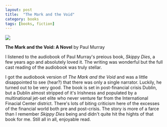 ```yaml
---
layout: post
title:  "The Mark and the Void"
category: books
tags: [books, fiction]
---
```

<a target="_blank"  href="https://www.amazon.com/gp/product/B010M4T1V2/ref=as_li_tl?ie=UTF8&camp=1789&creative=9325&creativeASIN=B010M4T1V2&linkCode=as2&tag=42models-20&linkId=3ffb948750915409b218f934dc2438e7"><img border="0" src="//ws-na.amazon-adsystem.com/widgets/q?_encoding=UTF8&MarketPlace=US&ASIN=B010M4T1V2&ServiceVersion=20070822&ID=AsinImage&WS=1&Format=_SL160_&tag=42models-20" ></a><img src="//ir-na.amazon-adsystem.com/e/ir?t=42models-20&l=am2&o=1&a=B010M4T1V2" width="1" height="1" border="0" alt="" style="border:none !important; margin:0px !important;" />

**The Mark and the Void: A Novel** by Paul Murray

I listened to the audiobook of Paul Murray's preious book, *Skippy Dies*, a few years ago and absolutely loved it. The writing was wonderful but the full cast reading of the audiobook was truly stellar.

I got the audiobook version of *The Mark and the Void* and was a little disappointed to see (hear?) that there was only a single narrator. Luckily, he turned out to be very good. The book is set in post-financial crisis Dublin, but a Dublin almost stripped of it's Irishness and populated by a multinational jet-set elite who never venture far from the International Finacial Center district. There's lots of biting criticism here of the excesses of the financial world both pre and post-crisis. The story is more of a farce than I remember *Skippy Dies* being and didn't quite hit the hights of that book for me. Still all in all, enjoyable read.